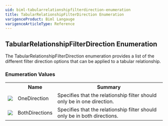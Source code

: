 ```yaml
---
uid: biml-tabularrelationshipfilterdirection-enumeration
title: TabularRelationshipFilterDirection Enumeration
varigenceProduct: Biml Langauge
varigenceArticleType: Reference
---
```


## TabularRelationshipFilterDirection Enumeration<div class="LanguageSummary"><div class ="SummaryItem">The TabularRelationshipFilterDirection enumeration provides a list of the different filter direction options that can be applied to a tabular relationship.</div></div><div class="EnumValueGroup">### Enumeration Values<table id="EnumValue" class="MemberList"><tbody><tr><th class="MemberTypeIconColumnHeader">&nbsp;</th><th class="MemberNameColumnHeader">Name</th><th class="MemberSummaryColumnHeader">Summary</th></tr><tr class="cd0"><td align="center" class="MemberTypeIcon"><img src="enumValue.png"></img></td><td class="MemberName">OneDirection</td><td class="MemberSummary"><div class ="SummaryItem">Specifies that the relationship filter should only be in one direction.</div></td></tr><tr class="cd1"><td align="center" class="MemberTypeIcon"><img src="enumValue.png"></img></td><td class="MemberName">BothDirections</td><td class="MemberSummary"><div class ="SummaryItem">Specifies that the relationship filter should only be in both directions.</div></td></tr></tbody></table></div>